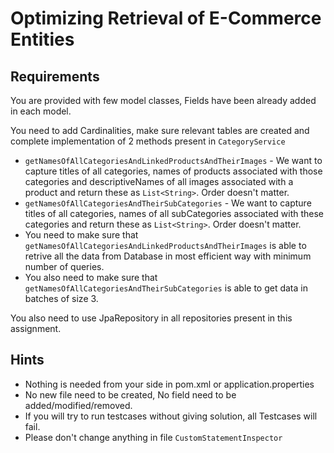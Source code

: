 # Optimizing Retrieval of E-Commerce Entities

## Requirements

You are provided with few model classes, Fields have been already added in each model.

You need to add Cardinalities, make sure relevant tables are created and complete implementation of 2 methods present in `CategoryService`
 - `getNamesOfAllCategoriesAndLinkedProductsAndTheirImages` - We want to capture titles of all categories, names of products associated with those categories and descriptiveNames of all images associated with a product and return these as `List<String>`. Order doesn't matter.
 -  `getNamesOfAllCategoriesAndTheirSubCategories` - We want to capture titles of all categories, names of all subCategories associated with these categories and return these as `List<String>`. Order doesn't matter.
 - You need to make sure that `getNamesOfAllCategoriesAndLinkedProductsAndTheirImages` is able to retrive all the data from Database in most efficient way with minimum number of queries.
 - You also need to make sure that `getNamesOfAllCategoriesAndTheirSubCategories` is able to get data in batches of size 3.

You also need to use JpaRepository in all repositories present in this assignment.

## Hints
- Nothing is needed from your side in pom.xml or application.properties
- No new file need to be created, No field need to be added/modified/removed.
- If you will try to run testcases without giving solution, all Testcases will fail.
- Please don't change anything in file `CustomStatementInspector`